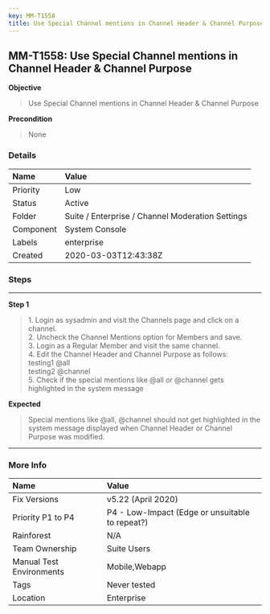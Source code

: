```yaml
---
key: MM-T1558
title: Use Special Channel mentions in Channel Header & Channel Purpose
---
```


## MM-T1558: Use Special Channel mentions in Channel Header & Channel Purpose

**Objective**

> <article>Use Special Channel mentions in Channel Header &amp; Channel Purpose</article>

**Precondition**

> <article>None</article>

### Details

| Name      | Value                                            |
| :-------- | :----------------------------------------------- |
| Priority  | Low                                              |
| Status    | Active                                           |
| Folder    | Suite / Enterprise / Channel Moderation Settings |
| Component | System Console                                   |
| Labels    | enterprise                                       |
| Created   | 2020-03-03T12:43:38Z                             |

### Steps

<hr/>

**Step 1**

> <article>1. Login as sysadmin and visit the Channels page and click on a channel. <br />2. Uncheck the Channel Mentions option for Members and save. <br />3. Login as a Regular Member and visit the same channel. <br />4. Edit the Channel Header and Channel Purpose as follows:<br />testing1 @all<br />testing2 @channel<br />5. Check if the special mentions like @all or @channel gets highlighted in the system message</article>

**Expected**

> <article>Special mentions like @all, @channel should not get highlighted in the system message displayed when Channel Header or Channel Purpose was modified.</article>

<hr/>

### More Info

| Name                     | Value                                           |
| :----------------------- | :---------------------------------------------- |
| Fix Versions             | v5.22 (April 2020)                              |
| Priority P1 to P4        | P4 - Low-Impact (Edge or unsuitable to repeat?) |
| Rainforest               | N/A                                             |
| Team Ownership           | Suite Users                                     |
| Manual Test Environments | Mobile,Webapp                                   |
| Tags                     | Never tested                                    |
| Location                 | Enterprise                                      |
